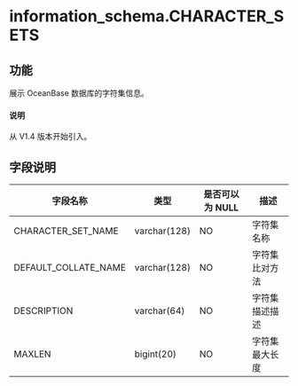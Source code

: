 # information_schema.CHARACTER_SETS

## 功能

展示 OceanBase 数据库的字符集信息。

<main id="notice" type='explain'>
  <h4>说明</h4>
  <p>从 V1.4 版本开始引入。</p>
</main>

## 字段说明

|       **字段名称**       |    **类型**    | **是否可以为 NULL** | **描述**  |
|----------------------|--------------|----------------|---------|
| CHARACTER_SET_NAME   | varchar(128) | NO             | 字符集名称   |
| DEFAULT_COLLATE_NAME | varchar(128) | NO             | 字符集比对方法 |
| DESCRIPTION          | varchar(64)  | NO             | 字符集描述描述 |
| MAXLEN               | bigint(20)   | NO             | 字符集最大长度 |
